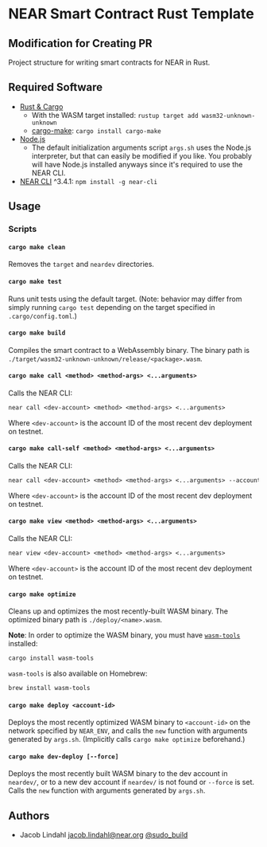 # NEAR Smart Contract Rust Template
## Modification for Creating PR

Project structure for writing smart contracts for NEAR in Rust.

## Required Software

- [Rust & Cargo](https://www.rust-lang.org/tools/install)
  - With the WASM target installed: `rustup target add wasm32-unknown-unknown`
  - [cargo-make](https://crates.io/crates/cargo-make): `cargo install cargo-make`
- [Node.js](https://nodejs.org/)
  - The default initialization arguments script `args.sh` uses the Node.js interpreter, but that can easily be modified if you like. You probably will have Node.js installed anyways since it's required to use the NEAR CLI.
- [NEAR CLI](https://docs.near.org/tools/near-cli) ^3.4.1: `npm install -g near-cli`

## Usage

### Scripts

#### `cargo make clean`

Removes the `target` and `neardev` directories.

#### `cargo make test`

Runs unit tests using the default target. (Note: behavior may differ from simply running `cargo test` depending on the target specified in `.cargo/config.toml`.)

#### `cargo make build`

Compiles the smart contract to a WebAssembly binary. The binary path is `./target/wasm32-unknown-unknown/release/<package>.wasm`.

#### `cargo make call <method> <method-args> <...arguments>`

Calls the NEAR CLI:

```txt
near call <dev-account> <method> <method-args> <...arguments>
```

Where `<dev-account>` is the account ID of the most recent dev deployment on testnet.

#### `cargo make call-self <method> <method-args> <...arguments>`

Calls the NEAR CLI:

```txt
near call <dev-account> <method> <method-args> <...arguments> --accountId <dev-account>
```

Where `<dev-account>` is the account ID of the most recent dev deployment on testnet.

#### `cargo make view <method> <method-args> <...arguments>`

Calls the NEAR CLI:

```txt
near view <dev-account> <method> <method-args> <...arguments>
```

Where `<dev-account>` is the account ID of the most recent dev deployment on testnet.

#### `cargo make optimize`

Cleans up and optimizes the most recently-built WASM binary. The optimized binary path is `./deploy/<name>.wasm`.

**Note**: In order to optimize the WASM binary, you must have [`wasm-tools`](https://github.com/bytecodealliance/wasm-tools) installed:

```txt
cargo install wasm-tools
```

`wasm-tools` is also available on Homebrew:

```txt
brew install wasm-tools
```

#### `cargo make deploy <account-id>`

Deploys the most recently optimized WASM binary to `<account-id>` on the network specified by `NEAR_ENV`, and calls the `new` function with arguments generated by `args.sh`. (Implicitly calls `cargo make optimize` beforehand.)

#### `cargo make dev-deploy [--force]`

Deploys the most recently built WASM binary to the dev account in `neardev/`, or to a new dev account if `neardev/` is not found or `--force` is set. Calls the `new` function with arguments generated by `args.sh`.

## Authors

- Jacob Lindahl <jacob.lindahl@near.org> [@sudo_build](https://twitter.com/sudo_build)
